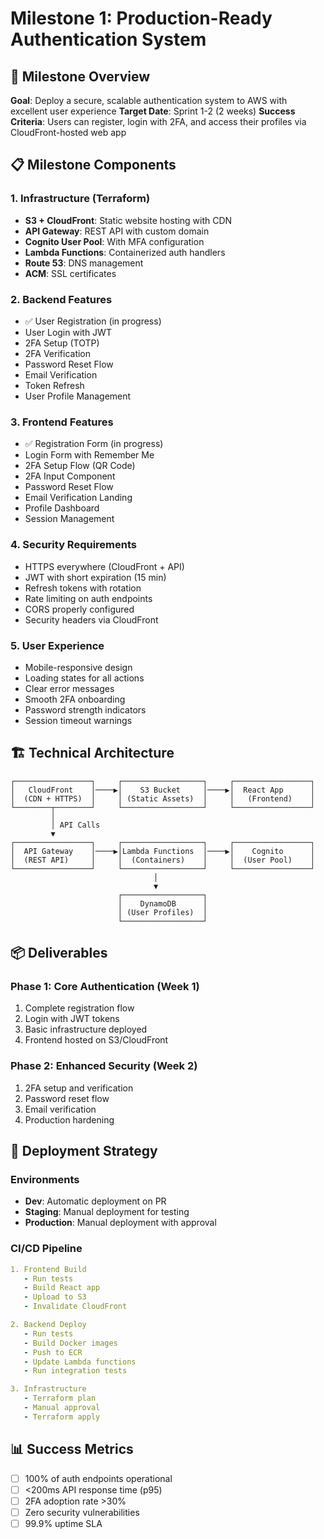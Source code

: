 # Milestone 1: Production-Ready Authentication System

## 🎯 Milestone Overview
**Goal**: Deploy a secure, scalable authentication system to AWS with excellent user experience
**Target Date**: Sprint 1-2 (2 weeks)
**Success Criteria**: Users can register, login with 2FA, and access their profiles via CloudFront-hosted web app

## 📋 Milestone Components

### 1. Infrastructure (Terraform)
- **S3 + CloudFront**: Static website hosting with CDN
- **API Gateway**: REST API with custom domain
- **Cognito User Pool**: With MFA configuration
- **Lambda Functions**: Containerized auth handlers
- **Route 53**: DNS management
- **ACM**: SSL certificates

### 2. Backend Features
- ✅ User Registration (in progress)
- User Login with JWT
- 2FA Setup (TOTP)
- 2FA Verification
- Password Reset Flow
- Email Verification
- Token Refresh
- User Profile Management

### 3. Frontend Features
- ✅ Registration Form (in progress)
- Login Form with Remember Me
- 2FA Setup Flow (QR Code)
- 2FA Input Component
- Password Reset Flow
- Email Verification Landing
- Profile Dashboard
- Session Management

### 4. Security Requirements
- HTTPS everywhere (CloudFront + API)
- JWT with short expiration (15 min)
- Refresh tokens with rotation
- Rate limiting on auth endpoints
- CORS properly configured
- Security headers via CloudFront

### 5. User Experience
- Mobile-responsive design
- Loading states for all actions
- Clear error messages
- Smooth 2FA onboarding
- Password strength indicators
- Session timeout warnings

## 🏗️ Technical Architecture

```
┌─────────────────┐     ┌──────────────────┐     ┌─────────────────┐
│   CloudFront    │────▶│    S3 Bucket     │────▶│  React App      │
│  (CDN + HTTPS)  │     │ (Static Assets)  │     │   (Frontend)    │
└────────┬────────┘     └──────────────────┘     └─────────────────┘
         │
         │ API Calls
         ▼
┌─────────────────┐     ┌──────────────────┐     ┌─────────────────┐
│  API Gateway    │────▶│Lambda Functions  │────▶│    Cognito      │
│  (REST API)     │     │  (Containers)    │     │  (User Pool)    │
└─────────────────┘     └──────────────────┘     └─────────────────┘
                                │
                                ▼
                        ┌──────────────────┐
                        │    DynamoDB      │
                        │ (User Profiles)  │
                        └──────────────────┘
```

## 📦 Deliverables

### Phase 1: Core Authentication (Week 1)
1. Complete registration flow
2. Login with JWT tokens
3. Basic infrastructure deployed
4. Frontend hosted on S3/CloudFront

### Phase 2: Enhanced Security (Week 2)
1. 2FA setup and verification
2. Password reset flow
3. Email verification
4. Production hardening

## 🚀 Deployment Strategy

### Environments
- **Dev**: Automatic deployment on PR
- **Staging**: Manual deployment for testing
- **Production**: Manual deployment with approval

### CI/CD Pipeline
```yaml
1. Frontend Build
   - Run tests
   - Build React app
   - Upload to S3
   - Invalidate CloudFront

2. Backend Deploy
   - Run tests
   - Build Docker images
   - Push to ECR
   - Update Lambda functions
   - Run integration tests

3. Infrastructure
   - Terraform plan
   - Manual approval
   - Terraform apply
```

## 📊 Success Metrics
- [ ] 100% of auth endpoints operational
- [ ] <200ms API response time (p95)
- [ ] 2FA adoption rate >30%
- [ ] Zero security vulnerabilities
- [ ] 99.9% uptime SLA